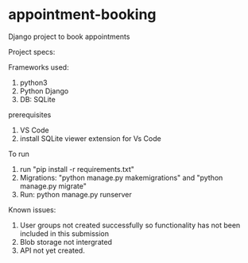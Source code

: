 # appointment-booking
Django project to book appointments

Project specs:

Frameworks used:
1. python3
2. Python Django
3. DB: SQLite

prerequisites

1. VS Code
2. install SQLite viewer extension for Vs Code

To run

1. run "pip install -r requirements.txt"
2. Migrations:  "python manage.py makemigrations" and "python manage.py migrate"
3. Run: python manage.py runserver    

Known issues:
1. User groups not created successfully so functionality has not been included in this submission
2. Blob storage not intergrated 
3. API not yet created.
